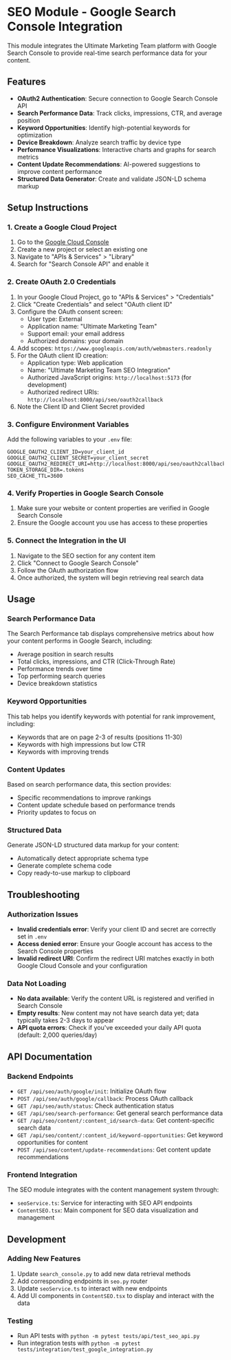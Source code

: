 # SEO Module - Google Search Console Integration

This module integrates the Ultimate Marketing Team platform with Google Search Console to provide real-time search performance data for your content.

## Features

- **OAuth2 Authentication**: Secure connection to Google Search Console API
- **Search Performance Data**: Track clicks, impressions, CTR, and average position
- **Keyword Opportunities**: Identify high-potential keywords for optimization
- **Device Breakdown**: Analyze search traffic by device type
- **Performance Visualizations**: Interactive charts and graphs for search metrics
- **Content Update Recommendations**: AI-powered suggestions to improve content performance
- **Structured Data Generator**: Create and validate JSON-LD schema markup

## Setup Instructions

### 1. Create a Google Cloud Project

1. Go to the [Google Cloud Console](https://console.cloud.google.com/)
2. Create a new project or select an existing one
3. Navigate to "APIs & Services" > "Library"
4. Search for "Search Console API" and enable it

### 2. Create OAuth 2.0 Credentials

1. In your Google Cloud Project, go to "APIs & Services" > "Credentials"
2. Click "Create Credentials" and select "OAuth client ID"
3. Configure the OAuth consent screen:
   - User type: External
   - Application name: "Ultimate Marketing Team"
   - Support email: your email address
   - Authorized domains: your domain
4. Add scopes: `https://www.googleapis.com/auth/webmasters.readonly`
5. For the OAuth client ID creation:
   - Application type: Web application
   - Name: "Ultimate Marketing Team SEO Integration"
   - Authorized JavaScript origins: `http://localhost:5173` (for development)
   - Authorized redirect URIs: `http://localhost:8000/api/seo/oauth2callback`
6. Note the Client ID and Client Secret provided

### 3. Configure Environment Variables

Add the following variables to your `.env` file:

```
GOOGLE_OAUTH2_CLIENT_ID=your_client_id
GOOGLE_OAUTH2_CLIENT_SECRET=your_client_secret
GOOGLE_OAUTH2_REDIRECT_URI=http://localhost:8000/api/seo/oauth2callback
TOKEN_STORAGE_DIR=.tokens
SEO_CACHE_TTL=3600
```

### 4. Verify Properties in Google Search Console

1. Make sure your website or content properties are verified in Google Search Console
2. Ensure the Google account you use has access to these properties

### 5. Connect the Integration in the UI

1. Navigate to the SEO section for any content item
2. Click "Connect to Google Search Console"
3. Follow the OAuth authorization flow
4. Once authorized, the system will begin retrieving real search data

## Usage

### Search Performance Data

The Search Performance tab displays comprehensive metrics about how your content performs in Google Search, including:

- Average position in search results
- Total clicks, impressions, and CTR (Click-Through Rate)
- Performance trends over time
- Top performing search queries
- Device breakdown statistics

### Keyword Opportunities

This tab helps you identify keywords with potential for rank improvement, including:

- Keywords that are on page 2-3 of results (positions 11-30)
- Keywords with high impressions but low CTR
- Keywords with improving trends

### Content Updates

Based on search performance data, this section provides:

- Specific recommendations to improve rankings
- Content update schedule based on performance trends
- Priority updates to focus on

### Structured Data

Generate JSON-LD structured data markup for your content:

- Automatically detect appropriate schema type
- Generate complete schema code
- Copy ready-to-use markup to clipboard

## Troubleshooting

### Authorization Issues

- **Invalid credentials error**: Verify your client ID and secret are correctly set in `.env`
- **Access denied error**: Ensure your Google account has access to the Search Console properties
- **Invalid redirect URI**: Confirm the redirect URI matches exactly in both Google Cloud Console and your configuration

### Data Not Loading

- **No data available**: Verify the content URL is registered and verified in Search Console
- **Empty results**: New content may not have search data yet; data typically takes 2-3 days to appear
- **API quota errors**: Check if you've exceeded your daily API quota (default: 2,000 queries/day)

## API Documentation

### Backend Endpoints

- `GET /api/seo/auth/google/init`: Initialize OAuth flow
- `POST /api/seo/auth/google/callback`: Process OAuth callback
- `GET /api/seo/auth/status`: Check authentication status
- `GET /api/seo/search-performance`: Get general search performance data
- `GET /api/seo/content/:content_id/search-data`: Get content-specific search data
- `GET /api/seo/content/:content_id/keyword-opportunities`: Get keyword opportunities for content
- `POST /api/seo/content/update-recommendations`: Get content update recommendations

### Frontend Integration

The SEO module integrates with the content management system through:

- `seoService.ts`: Service for interacting with SEO API endpoints
- `ContentSEO.tsx`: Main component for SEO data visualization and management

## Development

### Adding New Features

1. Update `search_console.py` to add new data retrieval methods
2. Add corresponding endpoints in `seo.py` router
3. Update `seoService.ts` to interact with new endpoints
4. Add UI components in `ContentSEO.tsx` to display and interact with the data

### Testing

- Run API tests with `python -m pytest tests/api/test_seo_api.py`
- Run integration tests with `python -m pytest tests/integration/test_google_integration.py`